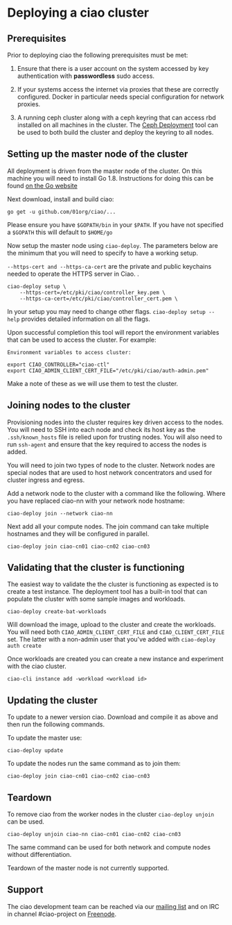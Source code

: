 # Deploying a ciao cluster

## Prerequisites

Prior to deploying ciao the following prerequisites must be met:

1. Ensure that there is a user account on the system accessed by key
authentication with **passwordless** sudo access.

2. If your systems access the internet via proxies that these are correctly
configured. Docker in particular needs special configuration for network
proxies.

3. A running ceph cluster along with a ceph keyring that can access rbd
installed on all machines in the cluster. The [Ceph
Deployment](http://docs.ceph.com/docs/master/rados/deployment/) tool can be
used to both build the cluster and deploy the keyring to all nodes.

## Setting up the master node of the cluster

All deployment is driven from the master node of the cluster. On this machine
you will need to install Go 1.8. Instructions for doing this can be found [on
the Go website](https://www.golang.org)

Next download, install and build ciao:

```
go get -u github.com/01org/ciao/...
```

Please ensure you have `$GOPATH/bin` in your `$PATH`. If you have not specified
a `$GOPATH` this will default to `$HOME/go`

Now setup the master node using `ciao-deploy`. The parameters below are the
minimum that you will need to specify to have a working setup.

`--https-cert and --https-ca-cert` are the private and public keychains needed
to operate the HTTPS server in Ciao.
.

```
ciao-deploy setup \
	--https-cert=/etc/pki/ciao/controller_key.pem \
	--https-ca-cert=/etc/pki/ciao/controller_cert.pem \
```

In your setup you may need to change other flags. `ciao-deploy setup --help`
provides detailed information on all the flags.

Upon successful completion this tool will report the environment variables that
can be used to access the cluster. For example:

```
Environment variables to access cluster:

export CIAO_CONTROLLER="ciao-ctl"
export CIAO_ADMIN_CLIENT_CERT_FILE="/etc/pki/ciao/auth-admin.pem"
```

Make a note of these as we will use them to test the cluster.

## Joining nodes to the cluster

Provisioning nodes into the cluster requires key driven access to the nodes.
You will need to SSH into each node and check its host key as the
`.ssh/known_hosts` file is relied upon for trusting nodes. You will also need
to run `ssh-agent` and ensure that the key required to access the nodes is
added.

You will need to join two types of node to the cluster. Network nodes are
special nodes that are used to host network concentrators and used for cluster
ingress and egress.

Add a network node to the cluster with a command like the following. Where you
have replaced ciao-nn with your network node hostname:

```
ciao-deploy join --network ciao-nn
```

Next add all your compute nodes. The join command can take multiple hostnames
and they will be configured in parallel.

```
ciao-deploy join ciao-cn01 ciao-cn02 ciao-cn03 
```

## Validating that the cluster is functioning

The easiest way to validate the the cluster is functioning as expected is to
create a test instance. The deployment tool has a built-in tool that can
populate the cluster with some sample images and workloads.

```
ciao-deploy create-bat-workloads
```

Will download the image, upload to the cluster and create the workloads. You
will need both `CIAO_ADMIN_CLIENT_CERT_FILE` and `CIAO_CLIENT_CERT_FILE` set.
The latter with a non-admin user that you've added with `ciao-deploy auth create`

Once workloads are created you can create a new instance and experiment with
the ciao cluster.

```
ciao-cli instance add -workload <workload id>
```

## Updating the cluster

To update to a newer version ciao. Download and compile it as above and then
run the following commands.

To update the master use:

```
ciao-deploy update
```

To update the nodes run the same command as to join them:

```
ciao-deploy join ciao-cn01 ciao-cn02 ciao-cn03 
```

## Teardown

To remove ciao from the worker nodes in the cluster `ciao-deploy unjoin` can be
used.

```
ciao-deploy unjoin ciao-nn ciao-cn01 ciao-cn02 ciao-cn03
```

The same command can be used for both network and compute nodes without
differentiation.

Teardown of the master node is not currently supported.

## Support 

The ciao development team can be reached via our [mailing
list](https://lists.clearlinux.org/mailman/listinfo/ciao-devel) and on IRC
in channel #ciao-project on [Freenode](https://freenode.net/kb/answer/chat).
